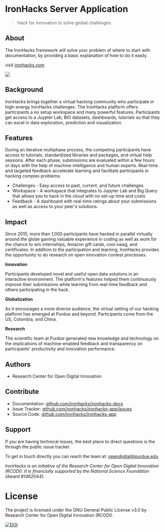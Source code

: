 # IronHacks Server Application

> Hack for innovation to solve global challenges.

## About

The IronHacks framework will solve your problem of where to start with documentation,
by providing a basic explanation of how to do it easily.

visit [ironhacks.com](https://ironhacks.com)

[![](https://i.imgur.com/vR1ShR5.png)](http://ironhacks.com)

## Background

IronHacks brings together a virtual hacking community who participate in high-energy IronHacks challenges. The IronHacks platform offers participants a no setup workspace and many powerful features. Participants get access to a Juypter Lab, BIG datasets, dashboards, tutorials so that they can excel in data exploration, prediction and visualization.

## Features

During an iterative multiphase process, the competing participants have access to tutorials, standardized libraries and packages, and virtual help sessions. After each phase, submissions are evaluated within a few hours or days with the help of machine intelligence and human experts. Real-time and targeted feedback accelerate learning and facilitate participants in hacking complex problems.

- Challenges - Easy access to past, current, and future challenges
- Workspace - A workspace that integrates to Jupyter Lab and Big Query that allows you to hack in the cloud with no set-up time and costs
- Feedback - A dashboard with real-time ratings about your submissions as well as access to your peer's solutions.

## Impact

Since 2015, more than 1,000 participants have hacked in parallel virtually around the globe gaining valuable experience in coding as well as work for the chance to win internships, Amazon gift cards, cool swag, and certificates. In addition to the participation and learning, IronHacks provides the opportunity to do research on open innovation contest processes.

__Innovation__

Participants developed novel and useful open data solutions in an interactive environment. The platform's features helped them continuously improve their submissions while learning from real-time feedback and others participating in the hack.

__Globalization__

As it encourages a more diverse audience, the virtual setting of our hacking platform has emerged at Purdue and beyond. Participants come from the US, Colombia, and China.

__Research__

The scientific team at Purdue generated new knowledge and technology on the implications of machine-enabled feedback and transparency on participants' productivity and innovation performance.


## Authors

- Research Center for Open Digital Innovation

## Contribute

- Documentation: [github.com/ironhacks/ironhacks-docs](https://github.com/ironhacks/docs/)
- Issue Tracker: [github.com/ironhacks/ironhacks-app/issues](https://github.com/ironhacks/ironhacks-app/issues)
- Source Code: [github.com/ironhacks/ironhacks-app](https://github.com/ironhacks/ironhacks-app/)

## Support

If you are having technical issues, the best place to direct questions is the through the public issue tracker.

To get in touch directly you can reach the team at: opendigital@purdue.edu

*IronHacks is an initiative of the Research Center for Open Digital Innovation (RCODI). It is financially supported by the National Science Foundation (Award #1462044).*

# License

The project is licensed under the GNU General Public License v3.0 by Research Center for Open Digital Innovation (RCODI).

[![DOI](https://zenodo.org/badge/80545027.svg)](https://zenodo.org/badge/latestdoi/80545027)
